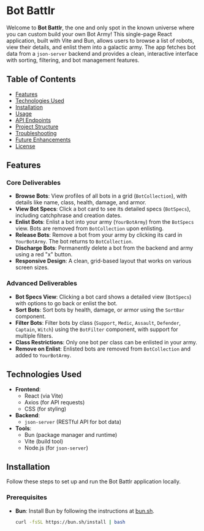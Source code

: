 # Bot Battlr

Welcome to **Bot Battlr**, the one and only spot in the known universe where you can custom build your own Bot Army! This single-page React application, built with Vite and Bun, allows users to browse a list of robots, view their details, and enlist them into a galactic army. The app fetches bot data from a `json-server` backend and provides a clean, interactive interface with sorting, filtering, and bot management features.

## Table of Contents
- [Features](#features)
- [Technologies Used](#technologies-used)
- [Installation](#installation)
- [Usage](#usage)
- [API Endpoints](#api-endpoints)
- [Project Structure](#project-structure)
- [Troubleshooting](#troubleshooting)
- [Future Enhancements](#future-enhancements)
- [License](#license)

## Features
### Core Deliverables
- **Browse Bots**: View profiles of all bots in a grid (`BotCollection`), with details like name, class, health, damage, and armor.
- **View Bot Specs**: Click a bot card to see its detailed specs (`BotSpecs`), including catchphrase and creation dates.
- **Enlist Bots**: Enlist a bot into your army (`YourBotArmy`) from the `BotSpecs` view. Bots are removed from `BotCollection` upon enlisting.
- **Release Bots**: Remove a bot from your army by clicking its card in `YourBotArmy`. The bot returns to `BotCollection`.
- **Discharge Bots**: Permanently delete a bot from the backend and army using a red "x" button.
- **Responsive Design**: A clean, grid-based layout that works on various screen sizes.

### Advanced Deliverables
- **Bot Specs View**: Clicking a bot card shows a detailed view (`BotSpecs`) with options to go back or enlist the bot.
- **Sort Bots**: Sort bots by health, damage, or armor using the `SortBar` component.
- **Filter Bots**: Filter bots by class (`Support`, `Medic`, `Assault`, `Defender`, `Captain`, `Witch`) using the `BotFilter` component, with support for multiple filters.
- **Class Restrictions**: Only one bot per class can be enlisted in your army.
- **Remove on Enlist**: Enlisted bots are removed from `BotCollection` and added to `YourBotArmy`.

## Technologies Used
- **Frontend**:
  - React (via Vite)
  - Axios (for API requests)
  - CSS (for styling)
- **Backend**:
  - `json-server` (RESTful API for bot data)
- **Tools**:
  - Bun (package manager and runtime)
  - Vite (build tool)
  - Node.js (for `json-server`)

## Installation
Follow these steps to set up and run the Bot Battlr application locally.

### Prerequisites
- **Bun**: Install Bun by following the instructions at [bun.sh](https://bun.sh/).
  ```bash
  curl -fsSL https://bun.sh/install | bash